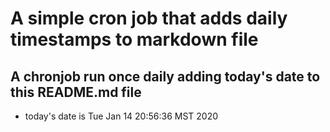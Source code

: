 A simple cron job that adds daily timestamps to markdown file
============================================================
## A chronjob run once daily adding today's date to this README.md file
* today's date is Tue Jan 14 20:56:36 MST 2020
